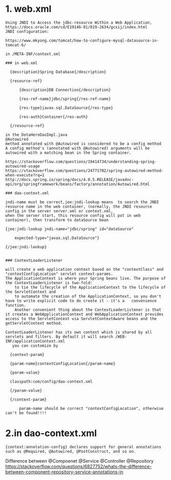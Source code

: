 # 1. web.xml

	Using JNDI to Access the jdbc-resource Within a Web Application,
	https://docs.oracle.com/cd/E19146-01/819-2634/gcxij/index.html
	JNDI configuration:
	
	https://www.mkyong.com/tomcat/how-to-configure-mysql-datasource-in-tomcat-6/
	
	in /META-INF/context.xml
	
	### in web.xml
	
	  {description}Spring Database{/description}

	  {resource-ref}

	      {description}DB Connection{/description}

	      {res-ref-name}jdbc/spring{/res-ref-name}

	      {res-type}javax.sql.DataSource{/res-type}

	      {res-auth}Container{/res-auth}

	  {/resource-ref}

	in the DotaHeroDaoImpl.java
	@Autowired
	method annotated with @Autowired is considered to be a config method
	A config method's (annotated with @Autowired) arguments will be autowired with a matching bean in the Spring container.
	
	https://stackoverflow.com/questions/19414734/understanding-spring-autowired-usage
	https://stackoverflow.com/questions/24771702/spring-autowired-method-when-execute?rq=1
	http://docs.spring.io/spring/docs/4.0.5.RELEASE/javadoc-api/org/springframework/beans/factory/annotation/Autowired.html
	
	### dao-context.xml
	
	jndi-name must be correct,jee:jndi-lookup means  to search the JNDI resource name in the web container, (normally, the JNDI resource config in the server server.xml or context.xml,
	when the server start, this resource config will put in web container), then transform to dataSource bean
	
	{jee:jndi-lookup jndi-name="jdbc/spring" id="dataSource"
	
		expected-type="javax.sql.DataSource"}
		
	{/jee:jndi-lookup}
	
	
	### ContextLoaderListener

	will create a web application context based on the "contextClass" and "contextConfigLocation" servlet context-params.
	The ApplicationContext is where your Spring beans live. The purpose of the ContextLoaderListener is two-fold:
		to tie the lifecycle of the ApplicationContext to the lifecycle of the ServletContext and
		to automate the creation of the ApplicationContext, so you don't have to write explicit code to do create it - it's a 	convenience function.
		Another convenient thing about the ContextLoaderListener is that it creates a WebApplicationContext and WebApplicationContext provides access to the ServletContext via ServletContextAware beans and the getServletContext method.

	ContextLoaderListener has its own context which is shared by all servlets and filters. By default it will search /WEB-INF/applicationContext.xml
	   you can customize by
   
	  {context-param}

	  {param-name}contextConfigLocation{/param-name}

	  {param-value}

	  classpath:com/config/dao-context.xml

	  {/param-value}

	  {/context-param}
  
      	  param-name should be correct "contextConfigLocation", otherwise can't be found!!!!

#  2.in dao-context.xml
  
  	{context:annotation-config} declares support for general annotations such as @Required, @Autowired, @PostConstruct, and so on.

Difference between @Compoenet @Service @Controller @Repository
https://stackoverflow.com/questions/6827752/whats-the-difference-between-component-repository-service-annotations-in
